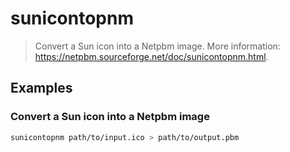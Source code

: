 # sunicontopnm

> Convert a Sun icon into a Netpbm image. More information: <https://netpbm.sourceforge.net/doc/sunicontopnm.html>.

## Examples

### Convert a Sun icon into a Netpbm image

```bash
sunicontopnm path/to/input.ico > path/to/output.pbm
```

